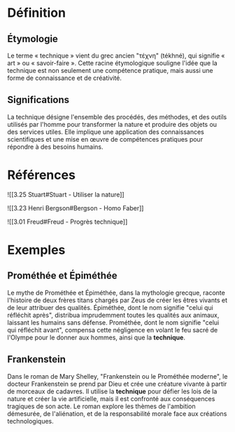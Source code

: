 # Définition

## Étymologie

Le terme « technique » vient du grec ancien "τέχνη" (tékhné), qui signifie « art » ou « savoir-faire ». Cette racine étymologique souligne l'idée que la technique est non seulement une compétence pratique, mais aussi une forme de connaissance et de créativité.

## Significations

La technique désigne l'ensemble des procédés, des méthodes, et des outils utilisés par l'homme pour transformer la nature et produire des objets ou des services utiles. Elle implique une application des connaissances scientifiques et une mise en œuvre de compétences pratiques pour répondre à des besoins humains.

# Références

![[3.25 Stuart#Stuart - Utiliser la nature]]

![[3.23 Henri Bergson#Bergson - Homo Faber]]

![[3.01 Freud#Freud - Progrès technique]]

# Exemples

## Prométhée et Épiméthée

Le mythe de Prométhée et Épiméthée, dans la mythologie grecque, raconte l'histoire de deux frères titans chargés par Zeus de créer les êtres vivants et de leur attribuer des qualités. Épiméthée, dont le nom signifie "celui qui réfléchit après", distribua imprudemment toutes les qualités aux animaux, laissant les humains sans défense. Prométhée, dont le nom signifie "celui qui réfléchit avant", compensa cette négligence en volant le feu sacré de l'Olympe pour le donner aux hommes, ainsi que la **technique**.

## Frankenstein

Dans le roman de Mary Shelley, "Frankenstein ou le Prométhée moderne", le docteur Frankenstein se prend par Dieu et crée une créature vivante à partir de morceaux de cadavres. Il utilise la **technique** pour défier les lois de la nature et créer la vie artificielle, mais il est confronté aux conséquences tragiques de son acte. Le roman explore les thèmes de l'ambition démesurée, de l'aliénation, et de la responsabilité morale face aux créations technologiques.
